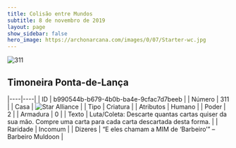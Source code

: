 ```yaml
---
title: Colisão entre Mundos
subtitle: 8 de novembro de 2019
layout: page
show_sidebar: false
hero_image: https://archonarcana.com/images/0/07/Starter-wc.jpg
---
```


![311](https://cdn.keyforgegame.com/media/card_front/pt/452_311_M2R4P79QFJ6W_pt.png)

## Timoneira Ponta-de-Lança

|----|----|
| ID | b990544b-b679-4b0b-ba4e-9cfac7d7beeb |
| Número | 311 |
| Casa | ![Star Alliance](https://archonarcana.com/images/thumb/7/7d/Star_Alliance.png/22px-Star_Alliance.png "Aliança Estelar") |
| Tipo | Criatura |
| Atributos | Humano |
| Poder | 2 |
| Armadura | 0 |
| Texto | Luta/Coleta: Descarte quantas cartas quiser da sua mão. Compre uma carta para cada carta descartada desta forma. |
| Raridade | Incomum |
| Dizeres | “E eles chamam a MIM de ‘Barbeiro’”  – Barbeiro Muldoon |